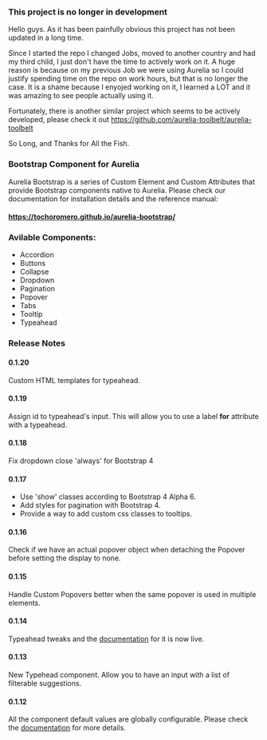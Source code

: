 ### This project is no longer in development
Hello guys. 
As it has been painfully obvious this project has not been updated in a long time.

Since I started the repo I changed Jobs, moved to another country and had my third child, I just don't have the time to actively work on it. A huge reason is because on my previous Job we were using Aurelia so I could justify spending time on the repo on work hours, but that is no longer the case.
It is a shame because I enyojed working on it, I learned a LOT and it was amazing to see people actually using it.

Fortunately, there is another similar project which seems to be actively developed, please check it out https://github.com/aurelia-toolbelt/aurelia-toolbelt

So Long, and Thanks for All the Fish.

### Bootstrap Component for Aurelia

Aurelia Bootstrap is a series of Custom Element and Custom Attributes that provide Bootstrap components native to Aurelia.
Please check our documentation for installation details and the reference manual:
#### https://tochoromero.github.io/aurelia-bootstrap/

### Avilable Components:
* Accordion
* Buttons
* Collapse
* Dropdown
* Pagination
* Popover
* Tabs
* Tooltip
* Typeahead

### Release Notes

#### 0.1.20
Custom HTML templates for typeahead.

#### 0.1.19
Assign id to typeahead's input. This will allow you to use a label <strong>for</strong> attribute with a typeahead.

#### 0.1.18
Fix dropdown close 'always' for Bootstrap 4

#### 0.1.17
* Use 'show' classes according to Bootstrap 4 Alpha 6.
* Add styles for pagination with Bootstrap 4.
* Provide a way to add custom css classes to tooltips.

#### 0.1.16
Check if we have an actual popover object when detaching the Popover before setting the display to none.

#### 0.1.15
Handle Custom Popovers better when the same popover is used in multiple elements.

#### 0.1.14
Typeahead tweaks and the [documentation](https://tochoromero.github.io/aurelia-bootstrap/#/typeahead) for it is now live.

#### 0.1.13
New Typehead component. Allow you to have an input with a list of filterable suggestions.

#### 0.1.12
All the component default values are globally configurable. Please check the [documentation](https://tochoromero.github.io/aurelia-bootstrap/#/defaults) for more details.

